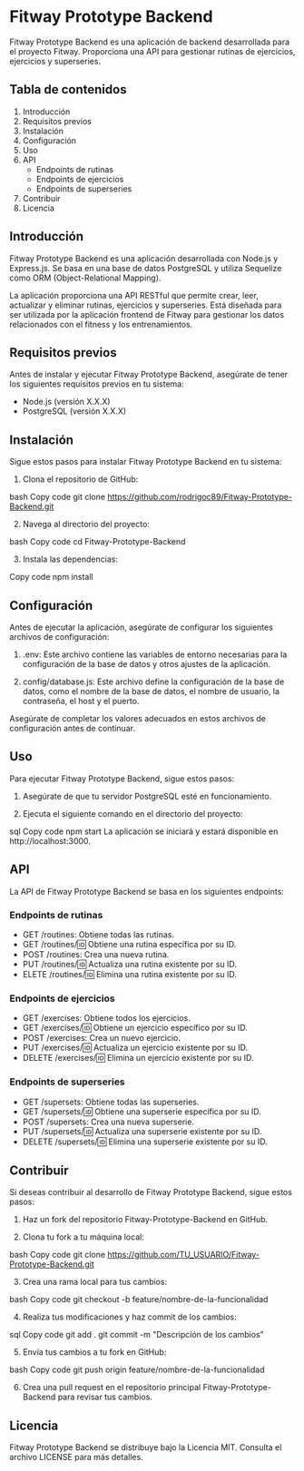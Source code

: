 # Fitway Prototype Backend

Fitway Prototype Backend es una aplicación de backend desarrollada para el proyecto Fitway. Proporciona una API para gestionar rutinas de ejercicios, ejercicios y superseries.

## Tabla de contenidos

1. Introducción
2. Requisitos previos
3. Instalación
4. Configuración
5. Uso
6. API
   - Endpoints de rutinas
   - Endpoints de ejercicios
   - Endpoints de superseries
7. Contribuir
8. Licencia

## Introducción

Fitway Prototype Backend es una aplicación desarrollada con Node.js y Express.js. Se basa en una base de datos PostgreSQL y utiliza Sequelize como ORM (Object-Relational Mapping).

La aplicación proporciona una API RESTful que permite crear, leer, actualizar y eliminar rutinas, ejercicios y superseries. Está diseñada para ser utilizada por la aplicación frontend de Fitway para gestionar los datos relacionados con el fitness y los entrenamientos.

## Requisitos previos

Antes de instalar y ejecutar Fitway Prototype Backend, asegúrate de tener los siguientes requisitos previos en tu sistema:

- Node.js (versión X.X.X)
- PostgreSQL (versión X.X.X)

## Instalación

Sigue estos pasos para instalar Fitway Prototype Backend en tu sistema:

1. Clona el repositorio de GitHub:

bash
Copy code
git clone https://github.com/rodrigoc89/Fitway-Prototype-Backend.git

2. Navega al directorio del proyecto:

bash
Copy code
cd Fitway-Prototype-Backend

3. Instala las dependencias:

Copy code
npm install

## Configuración

Antes de ejecutar la aplicación, asegúrate de configurar los siguientes archivos de configuración:

1. .env: Este archivo contiene las variables de entorno necesarias para la configuración de la base de datos y otros ajustes de la aplicación.

2. config/database.js: Este archivo define la configuración de la base de datos, como el nombre de la base de datos, el nombre de usuario, la contraseña, el host y el puerto.

Asegúrate de completar los valores adecuados en estos archivos de configuración antes de continuar.

## Uso

Para ejecutar Fitway Prototype Backend, sigue estos pasos:

1. Asegúrate de que tu servidor PostgreSQL esté en funcionamiento.

2. Ejecuta el siguiente comando en el directorio del proyecto:

sql
Copy code
npm start
La aplicación se iniciará y estará disponible en http://localhost:3000.

## API

La API de Fitway Prototype Backend se basa en los siguientes endpoints:

### Endpoints de rutinas

- GET /routines: Obtiene todas las rutinas.
- GET /routines/:id: Obtiene una rutina específica por su ID.
- POST /routines: Crea una nueva rutina.
- PUT /routines/:id: Actualiza una rutina existente por su ID.
- ELETE /routines/:id: Elimina una rutina existente por su ID.

### Endpoints de ejercicios

- GET /exercises: Obtiene todos los ejercicios.
- GET /exercises/:id: Obtiene un ejercicio específico por su ID.
- POST /exercises: Crea un nuevo ejercicio.
- PUT /exercises/:id: Actualiza un ejercicio existente por su ID.
- DELETE /exercises/:id: Elimina un ejercicio existente por su ID.

### Endpoints de superseries

- GET /supersets: Obtiene todas las superseries.
- GET /supersets/:id: Obtiene una superserie específica por su ID.
- POST /supersets: Crea una nueva superserie.
- PUT /supersets/:id: Actualiza una superserie existente por su ID.
- DELETE /supersets/:id: Elimina una superserie existente por su ID.

## Contribuir

Si deseas contribuir al desarrollo de Fitway Prototype Backend, sigue estos pasos:

1. Haz un fork del repositorio Fitway-Prototype-Backend en GitHub.

2. Clona tu fork a tu máquina local:

bash
Copy code
git clone https://github.com/TU_USUARIO/Fitway-Prototype-Backend.git

3. Crea una rama local para tus cambios:

bash
Copy code
git checkout -b feature/nombre-de-la-funcionalidad

4. Realiza tus modificaciones y haz commit de los cambios:

sql
Copy code
git add .
git commit -m "Descripción de los cambios"

5. Envía tus cambios a tu fork en GitHub:

bash
Copy code
git push origin feature/nombre-de-la-funcionalidad

6. Crea una pull request en el repositorio principal Fitway-Prototype-Backend para revisar tus cambios.

## Licencia

Fitway Prototype Backend se distribuye bajo la Licencia MIT. Consulta el archivo LICENSE para más detalles.
